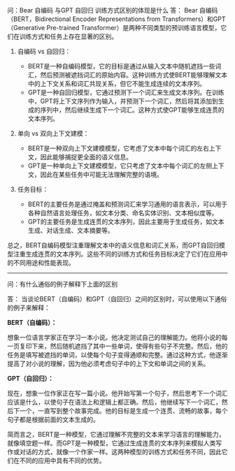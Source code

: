 问：Bear 自编码 与GPT 自回归 训练方式区别的体现是什么
答：
Bear 自编码（BERT，Bidirectional Encoder Representations from Transformers）和GPT（Generative Pre-trained Transformer）是两种不同类型的预训练语言模型，它们在训练方式和任务上存在显著的区别。

1. 自编码 vs 自回归：
   - BERT是一种自编码模型，它的目标是通过从输入文本中随机遮挡一些词汇，然后预测被遮挡词汇的原始内容。这种训练方式使BERT能够理解文本中的上下文关系和词汇共现关系，但它不能生成连续的文本序列。
   - GPT是一种自回归模型，它通过预测下一个词汇来生成文本序列。在训练中，GPT将上下文序列作为输入，并预测下一个词汇，然后将其添加到生成的序列中，然后继续生成下一个词汇。这种方式使GPT能够生成连贯的文本序列。

2. 单向 vs 双向上下文建模：
   - BERT是一种双向上下文建模模型，它考虑了文本中每个词汇的左右上下文，因此能够捕捉更全面的语义信息。
   - GPT是一种单向上下文建模模型，它只考虑了文本中每个词汇的左侧上下文，因此在某些任务中可能无法理解完整的语境。

3. 任务目标：
   - BERT的主要任务是通过掩盖和预测词汇来学习通用的语言表示，可以用于各种自然语言处理任务，如文本分类、命名实体识别、文本相似度等。
   - GPT的主要任务是生成连贯的文本序列，因此主要用于生成任务，如文本生成、对话生成、文本摘要等。

总之，BERT自编码模型注重理解文本中的语义信息和词汇关系，而GPT自回归模型注重生成连贯的文本序列。这些不同的训练方式和任务目标决定了它们在应用中的不同用途和性能表现。

--------------------------------------------------------------------
问：有什么通俗的例子解释下上面的区别

答：
当谈论BERT（自编码）和GPT（自回归）之间的区别时，可以使用以下通俗的例子来解释：

**BERT（自编码）：**

想象一位语言学家正在学习一本小说。他决定测试自己的理解能力。他将小说的每一页复印下来，然后随机遮挡了其中一些单词，使得有些句子不完整。然后，他的任务是填写被遮挡的单词，以使每个句子变得通顺和完整。通过这种方式，他逐渐提高了对小说的理解，因为他必须考虑句子中的上下文和单词之间的关系。

**GPT（自回归）：**

现在，想象一位作家正在写一篇小说。他开始写第一个句子，然后思考下一个词汇应该是什么，以使句子在语法上和逻辑上都正确。然后，他继续写下一个词汇，然后下一个，一直写到整个故事完成。他的目标是生成一个连贯、流畅的故事，每个句子都是根据前面的文本生成的。

简而言之，BERT是一种模型，它通过理解不完整的文本来学习语言的理解能力，就像填空题一样。而GPT是一种模型，它通过生成连贯的文本序列来模拟人类写作或对话的方式，就像一个作家一样。这两种模型的训练方式和任务不同，因此它们在不同的应用中具有不同的优势。